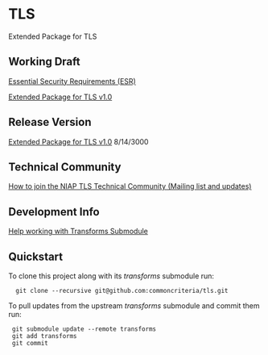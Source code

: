 TLS
===============

Extended Package for TLS


## Working Draft
[Essential Security Requirements (ESR)](http://common-criteria.rhcloud.com/project/output/tls-esr.html)

[Extended Package for TLS v1.0](http://common-criteria.rhcloud.com/qqq/output/tls-release.html)

## Release Version
[Extended Package for TLS v1.0](https://www.niap-ccevs.org/) 8/14/3000

## Technical Community
[How to join the NIAP TLS Technical Community (Mailing list and updates)](
https://www.niap-ccevs.org/NIAP_Evolution/tech_communities.cfm)

## Development Info
[Help working with Transforms Submodule](https://github.com/commoncriteria/transforms/wiki/Working-with-Transforms-as-a-Submodule)

## Quickstart
To clone this project along with its _transforms_ submodule run:

````
  git clone --recursive git@github.com:commoncriteria/tls.git
````
To pull updates from the upstream _transforms_ submodule and commit them run:
````
 git submodule update --remote transforms
 git add transforms
 git commit
````
